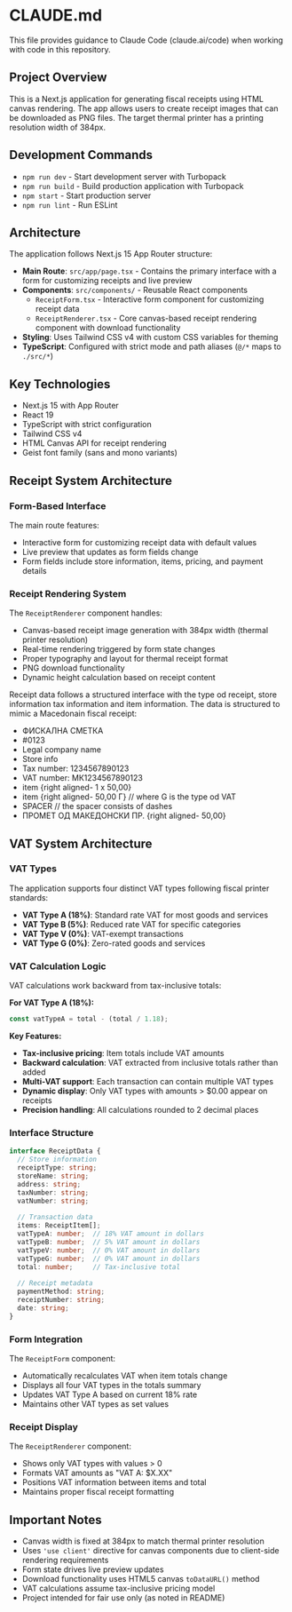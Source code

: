 # CLAUDE.md

This file provides guidance to Claude Code (claude.ai/code) when working with code in this repository.

## Project Overview

This is a Next.js application for generating fiscal receipts using HTML canvas rendering. The app allows users to create receipt images that can be downloaded as PNG files. The target thermal printer has a printing resolution width of 384px.

## Development Commands

- `npm run dev` - Start development server with Turbopack
- `npm run build` - Build production application with Turbopack  
- `npm start` - Start production server
- `npm run lint` - Run ESLint

## Architecture

The application follows Next.js 15 App Router structure:

- **Main Route**: `src/app/page.tsx` - Contains the primary interface with a form for customizing receipts and live preview
- **Components**: `src/components/` - Reusable React components
  - `ReceiptForm.tsx` - Interactive form component for customizing receipt data
  - `ReceiptRenderer.tsx` - Core canvas-based receipt rendering component with download functionality
- **Styling**: Uses Tailwind CSS v4 with custom CSS variables for theming
- **TypeScript**: Configured with strict mode and path aliases (`@/*` maps to `./src/*`)

## Key Technologies

- Next.js 15 with App Router
- React 19
- TypeScript with strict configuration
- Tailwind CSS v4
- HTML Canvas API for receipt rendering
- Geist font family (sans and mono variants)

## Receipt System Architecture

### Form-Based Interface
The main route features:
- Interactive form for customizing receipt data with default values
- Live preview that updates as form fields change
- Form fields include store information, items, pricing, and payment details

### Receipt Rendering System
The `ReceiptRenderer` component handles:
- Canvas-based receipt image generation with 384px width (thermal printer resolution)
- Real-time rendering triggered by form state changes
- Proper typography and layout for thermal receipt format
- PNG download functionality
- Dynamic height calculation based on receipt content

Receipt data follows a structured interface with the type od receipt, store information tax information and item information.
The data is structured to mimic a Macedonain fiscal receipt:
- ФИСКАЛНА СМЕТКА
- #0123
- Legal company name
- Store info
- Tax number: 1234567890123
- VAT number: МК1234567890123
- item  {right aligned- 1 x 50,00}
- item  {right aligned-   50,00 Г} // where G is the type od VAT
- SPACER // the spacer consists of dashes
- ПРОМЕТ ОД МАКЕДОНСКИ ПР. {right aligned-   50,00}

## VAT System Architecture

### VAT Types
The application supports four distinct VAT types following fiscal printer standards:

- **VAT Type A (18%)**: Standard rate VAT for most goods and services
- **VAT Type B (5%)**: Reduced rate VAT for specific categories
- **VAT Type V (0%)**: VAT-exempt transactions 
- **VAT Type G (0%)**: Zero-rated goods and services

### VAT Calculation Logic
VAT calculations work backward from tax-inclusive totals:

**For VAT Type A (18%):**
```typescript
const vatTypeA = total - (total / 1.18);
```

**Key Features:**
- **Tax-inclusive pricing**: Item totals include VAT amounts
- **Backward calculation**: VAT extracted from inclusive totals rather than added
- **Multi-VAT support**: Each transaction can contain multiple VAT types
- **Dynamic display**: Only VAT types with amounts > $0.00 appear on receipts
- **Precision handling**: All calculations rounded to 2 decimal places

### Interface Structure
```typescript
interface ReceiptData {
  // Store information
  receiptType: string;
  storeName: string;
  address: string;
  taxNumber: string;
  vatNumber: string;
  
  // Transaction data
  items: ReceiptItem[];
  vatTypeA: number;  // 18% VAT amount in dollars
  vatTypeB: number;  // 5% VAT amount in dollars
  vatTypeV: number;  // 0% VAT amount in dollars
  vatTypeG: number;  // 0% VAT amount in dollars
  total: number;     // Tax-inclusive total
  
  // Receipt metadata
  paymentMethod: string;
  receiptNumber: string;
  date: string;
}
```

### Form Integration
The `ReceiptForm` component:
- Automatically recalculates VAT when item totals change
- Displays all four VAT types in the totals summary
- Updates VAT Type A based on current 18% rate
- Maintains other VAT types as set values

### Receipt Display
The `ReceiptRenderer` component:
- Shows only VAT types with values > 0
- Formats VAT amounts as "VAT A: $X.XX"
- Positions VAT information between items and total
- Maintains proper fiscal receipt formatting

## Important Notes

- Canvas width is fixed at 384px to match thermal printer resolution
- Uses `'use client'` directive for canvas components due to client-side rendering requirements
- Form state drives live preview updates
- Download functionality uses HTML5 canvas `toDataURL()` method
- VAT calculations assume tax-inclusive pricing model
- Project intended for fair use only (as noted in README)